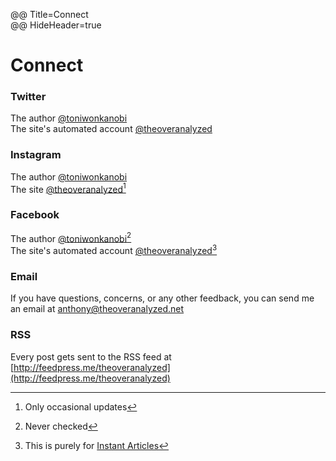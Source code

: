 @@ Title=Connect  
@@ HideHeader=true  

# Connect #
  
### Twitter ###

The author [@toniwonkanobi](http://www.twitter.com/toniwonkanobi)
<br>
The site's automated account [@theoveranalyzed](http://www.twitter.com/theoveranalyzed)

### Instagram ###

The author [@toniwonkanobi](http://instagram.com/toniwonkanobi/)
<br>
The site [@theoveranalyzed](http://instagram.com/theoveranalyzed/)[^1]
### Facebook ###

The author [@toniwonkanobi](www.facebook.com/toniwonkanobi)[^2]
<br>
The site's automated account [@theoveranalyzed](www.facebook.com/theoveranalyzed)[^3]

### Email ###

If you have questions, concerns, or any other feedback, you can send me an email at [anthony@theoveranalyzed.net](mailto:anthony@theoveranalyzed.net)
  
### RSS ###

Every post gets sent to the RSS feed at [http://feedpress.me/theoveranalyzed](http://feedpress.me/theoveranalyzed)

[^1]: Only occasional updates
[^2]: Never checked
[^3]: This is purely for [Instant Articles](www.theoveranalyzed.net/archive/2015/5/14/facebooks-instant-articles)



